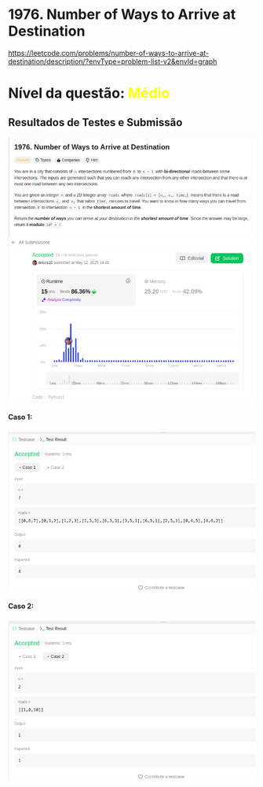 # 1976. Number of Ways to Arrive at Destination

https://leetcode.com/problems/number-of-ways-to-arrive-at-destination/description/?envType=problem-list-v2&envId=graph

# Nível da questão:  <span style="color: yellow;">Médio</span>

## Resultados de Testes e Submissão


![](/Questions/Assets/DescrissaoNumber.png)
![](/Questions/Assets/SubmissaoNumber.png)


#### Caso 1:
![](/Questions/Assets/CaseTest1Number.png)

#### Caso 2:
![](/Questions/Assets/CaseTest2Number.png)
